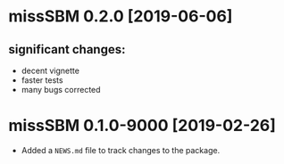 # missSBM 0.2.0 [2019-06-06]

## significant changes:
  - decent vignette
  - faster tests
  - many bugs corrected

# missSBM 0.1.0-9000 [2019-02-26]

* Added a `NEWS.md` file to track changes to the package.

